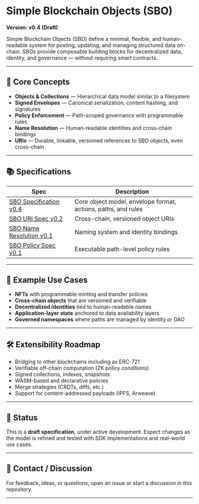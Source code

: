 # Simple Blockchain Objects (SBO)

**Version: v0.4 (Draft)**

Simple Blockchain Objects (SBO) define a minimal, flexible, and human-readable system for posting, updating, and managing structured data on-chain. SBOs provide composable building blocks for decentralized data, identity, and governance — without requiring smart contracts.

---

## 🧱 Core Concepts

- **Objects & Collections** — Hierarchical data model similar to a filesystem
- **Signed Envelopes** — Canonical serialization, content hashing, and signatures
- **Policy Enforcement** — Path-scoped governance with programmable rules
- **Name Resolution** — Human-readable identities and cross-chain bindings
- **URIs** — Durable, linkable, versioned references to SBO objects, even cross-chain

---

## 📚 Specifications

| Spec | Description |
|------|-------------|
| [SBO Specification v0.4](./SBO%20Specification%20v0.4.md) | Core object model, envelope format, actions, paths, and rules |
| [SBO URI Spec v0.2](./SBO%20URI%20Specification%20v0.2.md) | Cross-chain, versioned object URIs |
| [SBO Name Resolution v0.1](./SBO%20Name%20Resolution%20Specification%20v0.1.md) | Naming system and identity bindings |
| [SBO Policy Spec v0.1](./SBO%20Policy%20Specification%20v0.1.md) | Executable path-level policy rules |

---

## 🧩 Example Use Cases

- **NFTs** with programmable minting and transfer policies
- **Cross-chain objects** that are versioned and verifiable
- **Decentralized identities** tied to human-readable names
- **Application-layer state** anchored to data availability layers
- **Governed namespaces** where paths are managed by identity or DAO

---

## 🛠️ Extensibility Roadmap

- Bridging to other blockchains including as ERC-721
- Verifiable off-chain computation (ZK policy conditions)
- Signed collections, indexes, snapshots
- WASM-based and declarative policies
- Merge strategies (CRDTs, diffs, etc.)
- Support for content-addressed payloads (IPFS, Arweave)

---

## 🧪 Status

This is a **draft specification**, under active development. Expect changes as the model is refined and tested with SDK implementations and real-world use cases.

---

## 🧵 Contact / Discussion

For feedback, ideas, or questions, open an issue or start a discussion in this repository.

---

